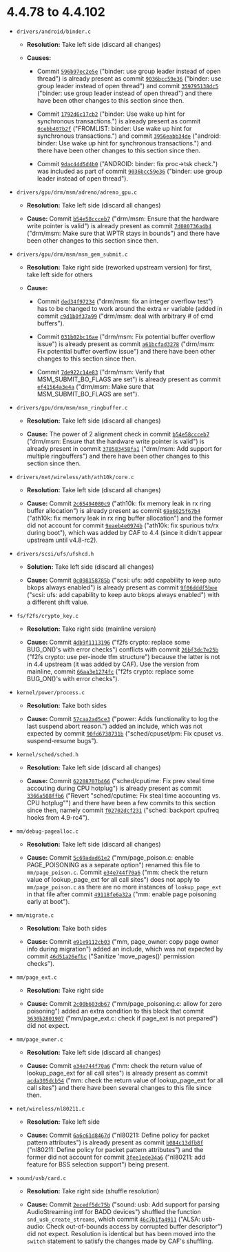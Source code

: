 # 4.4.78 to 4.4.102

* `drivers/android/binder.c`

  * **Resolution:** Take left side (discard all changes)

  * **Causes:**

    * Commit [`596b97ec2e5e`](https://git.kernel.org/pub/scm/linux/kernel/git/stable/linux-stable.git/commit/?id=596b97ec2e5e24c966b9cb4aa9a9766e53ecdd43) ("binder: use group leader instead of open thread") is already present as commit [`9036bcc59e36`](https://source.codeaurora.org/quic/la/kernel/msm-4.4/commit/?id=9036bcc59e36952da230f31187b1ab2f866ebfae) ("binder: use group leader instead of open thread") and commit [`359795138dc5`](https://source.codeaurora.org/quic/la/kernel/msm-4.4/commit/?id=359795138dc5440e09c58025e28ec1b38d648c09) ("binder: use group leader instead of open thread") and there have been other changes to this section since then.

    * Commit [`1792d6c17cb2`](https://git.kernel.org/pub/scm/linux/kernel/git/stable/linux-stable.git/commit/?id=1792d6c17cb282fd8e5cd197a8b33cb78484eb6a) ("binder: Use wake up hint for synchronous transactions.") is already present as commit [`0cebb407b2f`](https://source.codeaurora.org/quic/la/kernel/msm-4.4/commit/?id=0cebb407b2f431d748d9cc85cf7e4232a9223342) ("FROMLIST: binder: Use wake up hint for synchronous transactions.") and commit [`3956eabb34de`](https://source.codeaurora.org/quic/la/kernel/msm-4.4/commit/?id=3956eabb34de6b24bdbe90013c7567867bb139ea) ("android: binder: Use wake up hint for synchronous transactions.") and there have been other changes to this section since then.

    * Commit [`9dac44d5d4b0`](https://git.kernel.org/pub/scm/linux/kernel/git/stable/linux-stable.git/commit/?id=9dac44d5d4b0a7fffe04ad505e0a082e900ad767) ("ANDROID: binder: fix proc->tsk check.") was included as part of commit [`9036bcc59e36`](https://source.codeaurora.org/quic/la/kernel/msm-4.4/commit/?id=9036bcc59e36952da230f31187b1ab2f866ebfae) ("binder: use group leader instead of open thread").


* `drivers/gpu/drm/msm/adreno/adreno_gpu.c`

  * **Resolution:** Take left side (discard all changes)

  * **Cause:** Commit [`b54e58ccceb7`](https://git.kernel.org/pub/scm/linux/kernel/git/stable/linux-stable.git/commit/?id=b54e58ccceb794176b37037e76df3a7ed876b360) ("drm/msm: Ensure that the hardware write pointer is valid") is already present as commit [`7d080736a4b4`](https://source.codeaurora.org/quic/la/kernel/msm-4.4/commit/?id=7d080736a4b4601a16a2d81a4537d0202fc05157) ("drm/msm: Make sure that WPTR stays in bounds") and there have been other changes to this section since then.


* `drivers/gpu/drm/msm/msm_gem_submit.c`

  * **Resolution:** Take right side (reworked upstream version) for first, take left side for others

  * **Cause:**

    * Commit [`ded34f97234`](https://git.kernel.org/pub/scm/linux/kernel/git/stable/linux-stable.git/commit/?id=ded34f972348b0f252256bee161839c1aa5d8ae4) ("drm/msm: fix an integer overflow test") has to be changed to work around the extra `nr` variable (added in commit [`c9d1b0f37a99`](https://source.codeaurora.org/quic/la/kernel/msm-4.4/commit/?id=c9d1b0f37a99eb67d5f96e20ea37d7953558ce3c) ("drm/msm: deal with arbitrary # of cmd buffers").

    * Commit [`031b02bc16ae`](https://git.kernel.org/pub/scm/linux/kernel/git/stable/linux-stable.git/commit/?id=031b02bc16aeeb34c8038026cbbca1e6430c9d75) ("drm/msm: Fix potential buffer overflow issue") is already present as commit [`a61bcfad3278`](https://source.codeaurora.org/quic/la/kernel/msm-4.4/commit/?id=a61bcfad32789785760c516299035d4c28e85670) ("drm/msm: Fix potential buffer overflow issue") and there have been other changes to this section since then.

    * Commit [`7de922c14e83`](https://git.kernel.org/pub/scm/linux/kernel/git/stable/linux-stable.git/commit/?id=7de922c14e838c46b3ce3ff4719bbb82ee307e8d) ("drm/msm: Verify that MSM_SUBMIT_BO_FLAGS are set") is already present as commit [`ef41564a3e4a`](https://source.codeaurora.org/quic/la/kernel/msm-4.4/commit/?id=ef41564a3e4af0c3c101fae76f77b3ea65aca5be) ("drm/msm: Make sure that MSM_SUBMIT_BO_FLAGS are set").


* `drivers/gpu/drm/msm/msm_ringbuffer.c`

  * **Resolution:** Take left side (discard all changes)

  * **Cause:** The power of 2 alignment check in commit [`b54e58ccceb7`](https://git.kernel.org/pub/scm/linux/kernel/git/stable/linux-stable.git/commit/?id=b54e58ccceb794176b37037e76df3a7ed876b360) ("drm/msm: Ensure that the hardware write pointer is valid") is already present in commit [`378583458fa1`](https://source.codeaurora.org/quic/la/kernel/msm-4.4/commit/?id=378583458fa167277b15d145dccce253459393ec) ("drm/msm: Add support for multiple ringbuffers") and there have been other changes to this section since then.


* `drivers/net/wireless/ath/ath10k/core.c`

  * **Resolution:** Take left side (discard all changes)

  * **Cause:** Commit [`2c65494080c9`](https://git.kernel.org/pub/scm/linux/kernel/git/stable/linux-stable.git/commit/?id=2c65494080c900c8a0aa4a865b57a8001960ff26) ("ath10k: fix memory leak in rx ring buffer allocation") is already present as commit [`69a6025f67b4`](https://source.codeaurora.org/quic/la/kernel/msm-4.4/commit/?id=69a6025f67b41a3b03e165db46ea7d346a45ae81) ("ath10k: fix memory leak in rx ring buffer allocation") and the former did not account for commit [`9eaeb4e0974b`](https://source.codeaurora.org/quic/la/kernel/msm-4.4/commit/?id=9eaeb4e0974b976a037b7c55f0fe409bccbb7fdd) ("ath10k: fix spurious tx/rx during boot"), which was added by CAF to 4.4 (since it didn't appear upstream until v4.8-rc2).


* `drivers/scsi/ufs/ufshcd.h`

  * **Solution:** Take left side (discard all changes)

  * **Cause:** Commit [`0c098158785b`](https://git.kernel.org/pub/scm/linux/kernel/git/stable/linux-stable.git/commit/?id=0c098158785b5c8091c0bae3aa505060414076cc) ("scsi: ufs: add capability to keep auto bkops always enabled") is already present as commit [`9f06dddf5bee`](https://source.codeaurora.org/quic/la/kernel/msm-4.4/commit/?id=9f06dddf5beecbcdf36535e0e587c23aaa7785f5) ("scsi: ufs: add capability to keep auto bkops always enabled") with a different shift value.


* `fs/f2fs/crypto_key.c`

  * **Resolution:** Take right side (mainline version)

  * **Cause:** Commit [`4db9f1113196`](https://git.kernel.org/pub/scm/linux/kernel/git/stable/linux-stable.git/commit/?id=4db9f1113196e7b4df4e754e7e770b22aee81c01) ("f2fs crypto: replace some BUG_ON()'s with error checks") conflicts with commit [`26bf3dc7e25b`](https://source.codeaurora.org/quic/la/kernel/msm-4.4/commit/?id=26bf3dc7e25b813ff5c92234f8165941fdc12a63) ("f2fs crypto: use per-inode tfm structure") because the latter is not in 4.4 upstream (it was added by CAF). Use the version from mainline, commit [`66aa3e1274fc`](https://git.kernel.org/pub/scm/linux/kernel/git/stable/linux-stable.git/commit/?id=66aa3e1274fcf887e9d6501a68163270fc7718e7) ("f2fs crypto: replace some BUG_ON()'s with error checks").


* `kernel/power/process.c`

  * **Resolution:** Take both sides

  * **Cause:** Commit [`57caa2ad5ce3`](https://source.codeaurora.org/quic/la/kernel/msm-4.4/commit/?id=57caa2ad5ce35bedb7ab374a2e5b4d7adf63da2b) ("power: Adds functionality to log the last suspend abort reason.") added an include, which was not expected by commit [`90fd6738731b`](https://git.kernel.org/pub/scm/linux/kernel/git/stable/linux-stable.git/commit/?id=90fd6738731b6d105fc8f04832ae17a9ac82c05c) ("sched/cpuset/pm: Fix cpuset vs. suspend-resume bugs").

* `kernel/sched/sched.h`

  * **Resolution:** Take left side (discard all changes)

  * **Cause:** Commit [`62208707b466`](https://git.kernel.org/pub/scm/linux/kernel/git/stable/linux-stable.git/commit/?id=62208707b466cc3c6ce951a7c4b7b4bb9b9192f6) ("sched/cputime: Fix prev steal time accouting during CPU hotplug") is already present as commit [`3366a508ffb6`](https://source.codeaurora.org/quic/la/kernel/msm-4.4/commit/?id=3366a508ffb6b0698dd309d1ca19a66522b886b1) ("Revert "sched/cputime: Fix steal time accounting vs. CPU hotplug"") and there have been a few commits to this section since then, namely commit [`f02702dcf231`](https://source.codeaurora.org/quic/la/kernel/msm-4.4/commit/?id=f02702dcf231c3258aabd702023286f6c01aaa21) ("sched: backport cpufreq hooks from 4.9-rc4").

* `mm/debug-pagealloc.c`

  * **Resolution:** Take left side (discard all changes)

  * **Cause:** Commit [`5c69adad61e2`](https://source.codeaurora.org/quic/la/kernel/msm-4.4/commit/?id=5c69adad61e27f467fa8e1671633e455741e3fae) ("mm/page_poison.c: enable PAGE_POISONING as a separate option") renamed this file to `mm/page_poison.c`. Commit [`e34e744f70a6`](https://git.kernel.org/pub/scm/linux/kernel/git/stable/linux-stable.git/commit/?id=e34e744f70a68f8f16f945a286802898c56a8b5a) ("mm: check the return value of lookup_page_ext for all call sites") does not apply to `mm/page_poison.c` as there are no more instances of `lookup_page_ext` in that file after commit [`49118fe6a32a`](https://source.codeaurora.org/quic/la/kernel/msm-4.4/commit/?id=49118fe6a32a49d198128a6dd1d6bfd0e3b189f8) ("mm: enable page poisoning early at boot").

* `mm/migrate.c`

  * **Resolution:** Take both sides

  * **Cause:** Commit [`e91e9112cb03`](https://source.codeaurora.org/quic/la/kernel/msm-4.4/commit/?id=e91e9112cb03570cf572365bfdaeacd1c13a3dbd) ("mm, page_owner: copy page owner info during migration") added an include, which was not expected by commit [`46d51a26efbc`](https://git.kernel.org/pub/scm/linux/kernel/git/stable/linux-stable.git/commit/?id=46d51a26efbc7cbaa2bc1f01628a00a604193856) ("Sanitize 'move_pages()' permission checks").

* `mm/page_ext.c`

  * **Resolution:** Take right side

  * **Cause:** Commit [`2c00b603db67`](https://source.codeaurora.org/quic/la/kernel/msm-4.4/commit/?id=2c00b603db67af40aa0b02c834cc58fec98d3023) ("mm/page_poisoning.c: allow for zero poisoning") added an extra condition to this block that commit [`3630b2801907`](https://git.kernel.org/pub/scm/linux/kernel/git/stable/linux-stable.git/commit/?id=3630b28019075639a9db00491349e05fbf0f901e) ("mm/page_ext.c: check if page_ext is not prepared") did not expect.

* `mm/page_owner.c`

  * **Resolution:** Take left side (discard all changes)

  * **Cause:** Commit [`e34e744f70a6`](https://git.kernel.org/pub/scm/linux/kernel/git/stable/linux-stable.git/commit/?id=e34e744f70a68f8f16f945a286802898c56a8b5a) ("mm: check the return value of lookup_page_ext for all call sites") is already present as commit [`acda305dcb54`](https://source.codeaurora.org/quic/la/kernel/msm-4.4/commit/?id=acda305dcb5474a401753912db382358b3436ab9) ("mm: check the return value of lookup_page_ext for all call sites") and there have been several changes to this file since then.

* `net/wireless/nl80211.c`

  * **Resolution:** Take left side

  * **Cause:** Commit [`6a6c61d8467d`](https://git.kernel.org/pub/scm/linux/kernel/git/stable/linux-stable.git/commit/?id=6a6c61d8467d2dd7059b7d52773c18f8122e4f68) ("nl80211: Define policy for packet pattern attributes") is already present as commit [`b084c13dfb8f`](https://source.codeaurora.org/quic/la/kernel/msm-4.4/commit/?id=b084c13dfb8f9081192dc7168a94d48f419d09fc) ("nl80211: Define policy for packet pattern attributes") and the former did not account for commit [`3fee1ede34a6`](https://source.codeaurora.org/quic/la/kernel/msm-4.4/commit/?id=3fee1ede34a6c3b2dd7d816643e887c2308f6a78) ("nl80211: add feature for BSS selection support") being present.

* `sound/usb/card.c`

  * **Resolution:** Take right side (shuffle resolution)

  * **Cause:** Commit [`2ecedf5dc75b`](https://source.codeaurora.org/quic/la/kernel/msm-4.4/commit/?id=2ecedf5dc75bc770ec09bd2238e798063aeafc4b) ("sound: usb: Add support for parsing AudioStreaming intf for BADD devices") shuffled the function `snd_usb_create_streams`, which commit [`46c7b1fa4911`](https://git.kernel.org/pub/scm/linux/kernel/git/stable/linux-stable.git/commit/?id=46c7b1fa4911a859a82575e3ffb55b34a89a222d) ("ALSA: usb-audio: Check out-of-bounds access by corrupted buffer descriptor") did not expect. Resolution is identical but has been moved into the `switch` statement to satisfy the changes made by CAF's shuffling.
